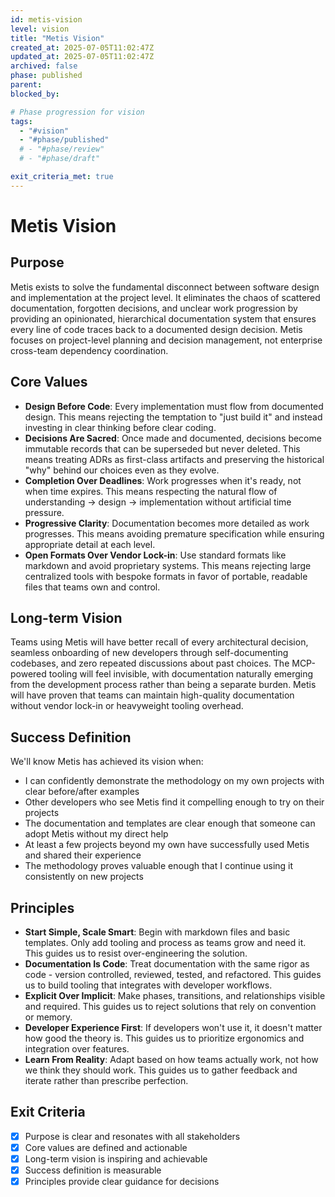 ```yaml
---
id: metis-vision
level: vision
title: "Metis Vision"
created_at: 2025-07-05T11:02:47Z
updated_at: 2025-07-05T11:02:47Z
archived: false
phase: published
parent: 
blocked_by: 

# Phase progression for vision
tags:
  - "#vision"
  - "#phase/published"
  # - "#phase/review"
  # - "#phase/draft"

exit_criteria_met: true
---
```


# Metis Vision

## Purpose
Metis exists to solve the fundamental disconnect between software design and implementation at the project level. It eliminates the chaos of scattered documentation, forgotten decisions, and unclear work progression by providing an opinionated, hierarchical documentation system that ensures every line of code traces back to a documented design decision. Metis focuses on project-level planning and decision management, not enterprise cross-team dependency coordination.

## Core Values
- **Design Before Code**: Every implementation must flow from documented design. This means rejecting the temptation to "just build it" and instead investing in clear thinking before clear coding.
- **Decisions Are Sacred**: Once made and documented, decisions become immutable records that can be superseded but never deleted. This means treating ADRs as first-class artifacts and preserving the historical "why" behind our choices even as they evolve.
- **Completion Over Deadlines**: Work progresses when it's ready, not when time expires. This means respecting the natural flow of understanding → design → implementation without artificial time pressure.
- **Progressive Clarity**: Documentation becomes more detailed as work progresses. This means avoiding premature specification while ensuring appropriate detail at each level.
- **Open Formats Over Vendor Lock-in**: Use standard formats like markdown and avoid proprietary systems. This means rejecting large centralized tools with bespoke formats in favor of portable, readable files that teams own and control.

## Long-term Vision
 Teams using Metis will have better recall of every architectural decision, seamless onboarding of new developers through self-documenting codebases, and zero repeated discussions about past choices. The MCP-powered tooling will feel invisible, with documentation naturally emerging from the development process rather than being a separate burden. Metis will have proven that teams can maintain high-quality documentation without vendor lock-in or heavyweight tooling overhead.

## Success Definition
We'll know Metis has achieved its vision when:
- I can confidently demonstrate the methodology on my own projects with clear before/after examples
- Other developers who see Metis find it compelling enough to try on their projects
- The documentation and templates are clear enough that someone can adopt Metis without my direct help
- At least a few projects beyond my own have successfully used Metis and shared their experience
- The methodology proves valuable enough that I continue using it consistently on new projects

## Principles
- **Start Simple, Scale Smart**: Begin with markdown files and basic templates. Only add tooling and process as teams grow and need it. This guides us to resist over-engineering the solution.
- **Documentation Is Code**: Treat documentation with the same rigor as code - version controlled, reviewed, tested, and refactored. This guides us to build tooling that integrates with developer workflows.
- **Explicit Over Implicit**: Make phases, transitions, and relationships visible and required. This guides us to reject solutions that rely on convention or memory.
- **Developer Experience First**: If developers won't use it, it doesn't matter how good the theory is. This guides us to prioritize ergonomics and integration over features.
- **Learn From Reality**: Adapt based on how teams actually work, not how we think they should work. This guides us to gather feedback and iterate rather than prescribe perfection.

## Exit Criteria
- [x] Purpose is clear and resonates with all stakeholders
- [x] Core values are defined and actionable
- [x] Long-term vision is inspiring and achievable
- [x] Success definition is measurable
- [x] Principles provide clear guidance for decisions